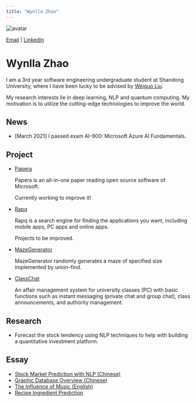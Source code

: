 ```yaml
---
title: "Wynlla Zhao"
---
```


![avatar](https://raw.github.com/wy-go/wy-go.github.io/main/wyzhao.jpg)

[Email](mailto:wanyugogo@gmail.com) \| [LinkedIn](https://www.linkedin.com/in/wyzhao/)

# Wynlla Zhao

I am a 3rd year software engineering undergraduate student at Shandong University, where I have been lucky to be advised by [Weiguo Liu](https://faculty.sdu.edu.cn/liuweiguo1/zh_CN/index/608631/list/index.htm).

My research interests lie in deep learning, NLP and quantum computing. My motivation is to utilize the cutting-edge technologies to improve the world. 

## News
- [March 2021] I passed exam AI-900: Microsoft Azure AI Fundamentals.


## Project

- [Papera](https://github.com/paperadar)

  Papera is an all-in-one paper reading open source software of Microsoft.

  Currently working to improve it!


- [Rapq](https://github.com/wy-go/Rapq)

  Rapq is a search engine for finding the applications you want, including mobile apps, PC apps and online apps.

  Projects to be improved.


- [MazeGenerator](https://github.com/wy-go/MazeGenerator)

  MazeGenerator randomly generates a maze of specified size implemented by union-find.
  
  
- [ClassChat](https://github.com/wy-go/ClassChat)

  An affair management system for university classes (PC) with basic functions such as instant messaging (private chat and group chat), class announcements, and authority management.



## Research

- Forecast the stock tendency using NLP techniques to help with building a quantitative investment platform.

## Essay

- [Stock Market Prediction with NLP (Chinese)](https://drive.google.com/file/d/1kWDqHhkY3dQxDWEwHki2w2sGJcsmBa0U/view?usp=sharing)
- [Graphic Database Overview (Chinese)](https://drive.google.com/file/d/1XycHj_Y7eR3-96cheVH-7vch0QrbCLTl/view?usp=sharing)
- [The Influence of Music (English)](https://drive.google.com/file/d/1dKUXeIqX75Y9yWAdef0moNYm0CAfDTKB/view?usp=sharing)
- [Recipe Ingredient Prediction](https://drive.google.com/file/d/1D5zEhkfU--fO_6Kb0_b8cZ8wQX0eUo3C/view?usp=sharing)
